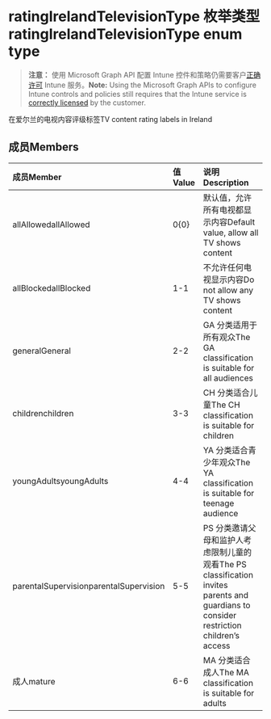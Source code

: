 # <a name="ratingirelandtelevisiontype-enum-type"></a><span data-ttu-id="827b6-101">ratingIrelandTelevisionType 枚举类型</span><span class="sxs-lookup"><span data-stu-id="827b6-101">ratingIrelandTelevisionType enum type</span></span>

> <span data-ttu-id="827b6-102">**注意：** 使用 Microsoft Graph API 配置 Intune 控件和策略仍需要客户[正确许可](https://go.microsoft.com/fwlink/?linkid=839381) Intune 服务。</span><span class="sxs-lookup"><span data-stu-id="827b6-102">**Note:** Using the Microsoft Graph APIs to configure Intune controls and policies still requires that the Intune service is [correctly licensed](https://go.microsoft.com/fwlink/?linkid=839381) by the customer.</span></span>

<span data-ttu-id="827b6-103">在爱尔兰的电视内容评级标签</span><span class="sxs-lookup"><span data-stu-id="827b6-103">TV content rating labels in Ireland</span></span>
## <a name="members"></a><span data-ttu-id="827b6-104">成员</span><span class="sxs-lookup"><span data-stu-id="827b6-104">Members</span></span>
|<span data-ttu-id="827b6-105">成员</span><span class="sxs-lookup"><span data-stu-id="827b6-105">Member</span></span>|<span data-ttu-id="827b6-106">值</span><span class="sxs-lookup"><span data-stu-id="827b6-106">Value</span></span>|<span data-ttu-id="827b6-107">说明</span><span class="sxs-lookup"><span data-stu-id="827b6-107">Description</span></span>|
|:---|:---|:---|
|<span data-ttu-id="827b6-108">allAllowed</span><span class="sxs-lookup"><span data-stu-id="827b6-108">allAllowed</span></span>|<span data-ttu-id="827b6-109">0</span><span class="sxs-lookup"><span data-stu-id="827b6-109">{0}</span></span>|<span data-ttu-id="827b6-110">默认值，允许所有电视都显示内容</span><span class="sxs-lookup"><span data-stu-id="827b6-110">Default value, allow all TV shows content</span></span>|
|<span data-ttu-id="827b6-111">allBlocked</span><span class="sxs-lookup"><span data-stu-id="827b6-111">allBlocked</span></span>|<span data-ttu-id="827b6-112">1</span><span class="sxs-lookup"><span data-stu-id="827b6-112">-1</span></span>|<span data-ttu-id="827b6-113">不允许任何电视显示内容</span><span class="sxs-lookup"><span data-stu-id="827b6-113">Do not allow any TV shows content</span></span>|
|<span data-ttu-id="827b6-114">general</span><span class="sxs-lookup"><span data-stu-id="827b6-114">General</span></span>|<span data-ttu-id="827b6-115">2</span><span class="sxs-lookup"><span data-stu-id="827b6-115">-2</span></span>|<span data-ttu-id="827b6-116">GA 分类适用于所有观众</span><span class="sxs-lookup"><span data-stu-id="827b6-116">The GA classification is suitable for all audiences</span></span>|
|<span data-ttu-id="827b6-117">children</span><span class="sxs-lookup"><span data-stu-id="827b6-117">children</span></span>|<span data-ttu-id="827b6-118">3</span><span class="sxs-lookup"><span data-stu-id="827b6-118">-3</span></span>|<span data-ttu-id="827b6-119">CH 分类适合儿童</span><span class="sxs-lookup"><span data-stu-id="827b6-119">The CH classification is suitable for children</span></span>|
|<span data-ttu-id="827b6-120">youngAdults</span><span class="sxs-lookup"><span data-stu-id="827b6-120">youngAdults</span></span>|<span data-ttu-id="827b6-121">4</span><span class="sxs-lookup"><span data-stu-id="827b6-121">-4</span></span>|<span data-ttu-id="827b6-122">YA 分类适合青少年观众</span><span class="sxs-lookup"><span data-stu-id="827b6-122">The YA classification is suitable for teenage audience</span></span>|
|<span data-ttu-id="827b6-123">parentalSupervision</span><span class="sxs-lookup"><span data-stu-id="827b6-123">parentalSupervision</span></span>|<span data-ttu-id="827b6-124">5</span><span class="sxs-lookup"><span data-stu-id="827b6-124">-5</span></span>|<span data-ttu-id="827b6-125">PS 分类邀请父母和监护人考虑限制儿童的观看</span><span class="sxs-lookup"><span data-stu-id="827b6-125">The PS classification invites parents and guardians to consider restriction children’s access</span></span>|
|<span data-ttu-id="827b6-126">成人</span><span class="sxs-lookup"><span data-stu-id="827b6-126">mature</span></span>|<span data-ttu-id="827b6-127">6</span><span class="sxs-lookup"><span data-stu-id="827b6-127">-6</span></span>|<span data-ttu-id="827b6-128">MA 分类适合成人</span><span class="sxs-lookup"><span data-stu-id="827b6-128">The MA classification is suitable for adults</span></span>|








